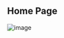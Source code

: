 ## Home Page

![image](https://github.com/user-attachments/assets/9d9f0794-9aff-4b8b-9eb7-f52069337e87)
